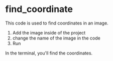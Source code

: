 # find_coordinate

This code is used to find coordinates in an image. 
1. Add the image inside of the project
2. change the name of the image in the code
3. Run

In the terminal, you'll find the coordinates.
